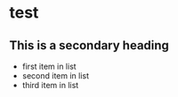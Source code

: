 test
====

## This is a secondary heading

* first item in list
* second item in list
* third item in list
